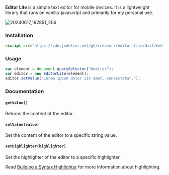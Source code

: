 **Editor Lite** is a simple text editor for mobile devices. It is a lightweight library that runs on vanilla-javascript and primarily for my personal use.

![20240617_192851_206](https://github.com/creuserr/editor-lite/assets/151720755/b1f06863-05ad-411d-ae8c-54f4f0efc55e)


### Installation
```html
<script src="https://cdn.jsdelivr.net/gh/creuserr/editor-lite/dist/editor-lite.min.js"></script>
```

### Usage
```js
var element = document.querySelector("#editor");
var editor = new EditorLite(element);
editor.setValue("Lorem ipsum dolor sit amet, consectetur.");
```

### Documentation
#### `getValue()`
Returns the content of the editor.

#### `setValue(value)`
Set the content of the editor to a specific string value.

#### `setHighlighter(highlighter)`
Set the highlighter of the editor to a specific highlighter.

Read [Building a Syntax Highlighter](docs/highlighting.md) for more information about highlighting.
